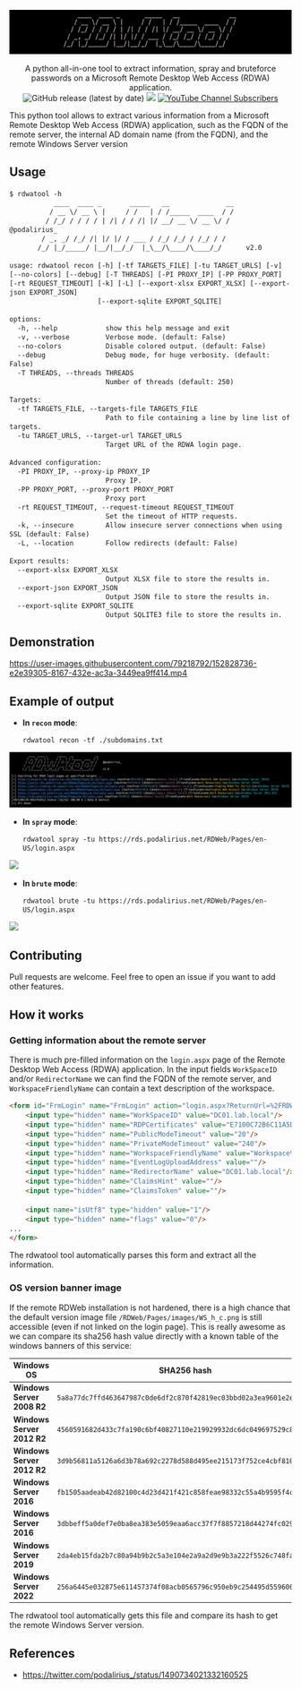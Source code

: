 ![banner](./.github/banner.png)

<p align="center">
  A python all-in-one tool to extract information, spray and bruteforce passwords on a Microsoft Remote Desktop Web Access (RDWA) application.
  <br>
  <img alt="GitHub release (latest by date)" src="https://img.shields.io/github/v/release/p0dalirius/RDWArecon">
  <a href="https://twitter.com/intent/follow?screen_name=podalirius_" title="Follow"><img src="https://img.shields.io/twitter/follow/podalirius_?label=Podalirius&style=social"></a>
  <a href="https://www.youtube.com/c/Podalirius_?sub_confirmation=1" title="Subscribe"><img alt="YouTube Channel Subscribers" src="https://img.shields.io/youtube/channel/subscribers/UCF_x5O7CSfr82AfNVTKOv_A?style=social"></a>
  <br>
</p>

This python tool allows to extract various information from a Microsoft Remote Desktop Web Access (RDWA) application, such as the FQDN of the remote server, the internal AD domain name (from the FQDN), and the remote Windows Server version

## Usage

```
$ rdwatool -h
           ____  ____ _       _____   __              __
          / __ \/ __ \ |     / /   | / /_____  ____  / /
         / /_/ / / / / | /| / / /| |/ __/ __ \/ __ \/ /    @podalirius_
        / _, _/ /_/ /| |/ |/ / ___ / /_/ /_/ / /_/ / /  
       /_/ |_/_____/ |__/|__/_/  |_\__/\____/\____/_/      v2.0
    
usage: rdwatool recon [-h] [-tf TARGETS_FILE] [-tu TARGET_URLS] [-v] [--no-colors] [--debug] [-T THREADS] [-PI PROXY_IP] [-PP PROXY_PORT] [-rt REQUEST_TIMEOUT] [-k] [-L] [--export-xlsx EXPORT_XLSX] [--export-json EXPORT_JSON]
                      [--export-sqlite EXPORT_SQLITE]

options:
  -h, --help            show this help message and exit
  -v, --verbose         Verbose mode. (default: False)
  --no-colors           Disable colored output. (default: False)
  --debug               Debug mode, for huge verbosity. (default: False)
  -T THREADS, --threads THREADS
                        Number of threads (default: 250)

Targets:
  -tf TARGETS_FILE, --targets-file TARGETS_FILE
                        Path to file containing a line by line list of targets.
  -tu TARGET_URLS, --target-url TARGET_URLS
                        Target URL of the RDWA login page.

Advanced configuration:
  -PI PROXY_IP, --proxy-ip PROXY_IP
                        Proxy IP.
  -PP PROXY_PORT, --proxy-port PROXY_PORT
                        Proxy port
  -rt REQUEST_TIMEOUT, --request-timeout REQUEST_TIMEOUT
                        Set the timeout of HTTP requests.
  -k, --insecure        Allow insecure server connections when using SSL (default: False)
  -L, --location        Follow redirects (default: False)

Export results:
  --export-xlsx EXPORT_XLSX
                        Output XLSX file to store the results in.
  --export-json EXPORT_JSON
                        Output JSON file to store the results in.
  --export-sqlite EXPORT_SQLITE
                        Output SQLITE3 file to store the results in.
```

## Demonstration

https://user-images.githubusercontent.com/79218792/152828736-e2e39305-8167-432e-ac3a-3449ea9ff414.mp4

## Example of output

 - **In `recon` mode**:

    ```
    rdwatool recon -tf ./subdomains.txt
    ```

![](./.github/example_recon.png)

 - **In `spray` mode**:

    ```
    rdwatool spray -tu https://rds.podalirius.net/RDWeb/Pages/en-US/login.aspx
    ```

![](./.github/example_spray.png)

 - **In `brute` mode**:

    ```
    rdwatool brute -tu https://rds.podalirius.net/RDWeb/Pages/en-US/login.aspx
    ```

![](./.github/example_brute.png)

## Contributing

Pull requests are welcome. Feel free to open an issue if you want to add other features.

## How it works

### Getting information about the remote server

There is much pre-filled information on the `login.aspx` page of the Remote Desktop Web Access (RDWA) application. In the input fields `WorkSpaceID` and/or `RedirectorName` we can find the FQDN of the remote server, and `WorkspaceFriendlyName` can contain a text description of the workspace. 

```html
<form id="FrmLogin" name="FrmLogin" action="login.aspx?ReturnUrl=%2FRDWeb%2FPages%2Fen-US%2FDefault.aspx" method="post" onsubmit="return onLoginFormSubmit()">
    <input type="hidden" name="WorkSpaceID" value="DC01.lab.local"/>
    <input type="hidden" name="RDPCertificates" value="E7100C72B6C11A5D14DE115D801E100C79143C19"/>
    <input type="hidden" name="PublicModeTimeout" value="20"/>
    <input type="hidden" name="PrivateModeTimeout" value="240"/>
    <input type="hidden" name="WorkspaceFriendlyName" value="Workspace%20friendly%20name%20or%20description"/>
    <input type="hidden" name="EventLogUploadAddress" value=""/>
    <input type="hidden" name="RedirectorName" value="DC01.lab.local"/>
    <input type="hidden" name="ClaimsHint" value=""/>
    <input type="hidden" name="ClaimsToken" value=""/>
    
    <input name="isUtf8" type="hidden" value="1"/>
    <input type="hidden" name="flags" value="0"/>
...
</form>
```

The rdwatool tool automatically parses this form and extract all the information.

### OS version banner image

If the remote RDWeb installation is not hardened, there is a high chance that the default version image file `/RDWeb/Pages/images/WS_h_c.png` is still accessible (even if not linked on the login page). This is really awesome as we can compare its sha256 hash value directly with a known table of the windows banners of this service:

| Windows OS                 | SHA256 hash                                                        | Banner                                                            |
|----------------------------|--------------------------------------------------------------------|-------------------------------------------------------------------|
| **Windows Server 2008 R2** | `5a8a77dc7ffd463647987c0de6df2c870f42819ec03bbd02a3ea9601e2ed8a4b` | ![](version_images/Windows%20Server%202008%20R2.png)            | 
| **Windows Server 2012 R2** | `4560591682d433c7fa190c6bf40827110e219929932dc6dc049697529c8a98bc` | ![](version_images/Windows%20Server%202012%20R2_white.png)      | 
| **Windows Server 2012 R2** | `3d9b56811a5126a6d3b78a692c2278d588d495ee215173f752ce4cbf8102921c` | ![](version_images/Windows%20Server%202012%20R2_black.png)      | 
| **Windows Server 2016**    | `fb1505aadeab42d82100c4d23d421f421c858feae98332c55a4b9595f4cea541` | ![](version_images/Windows%20Server%202016_black_bg_white.png)  | 
| **Windows Server 2016**    | `3dbbeff5a0def7e0ba8ea383e5059eaa6acc37f7f8857218d44274fc029cfc4b` | ![](version_images/Windows%20Server%202016_black.png)           | 
| **Windows Server 2019**    | `2da4eb15fda2b7c80a94b9b2c5a3e104e2a9a2d9e9b3a222f5526c748fadf792` | ![](version_images/Windows%20Server%202019_black.png)           | 
| **Windows Server 2022**    | `256a6445e032875e611457374f08acb0565796c950eb9c254495d559600c0367` | ![](version_images/Windows%20Server%202022_black.png)           | 

The rdwatool tool automatically gets this file and compare its hash to get the remote Windows Server version.

## References
 - https://twitter.com/podalirius_/status/1490734021332160525

